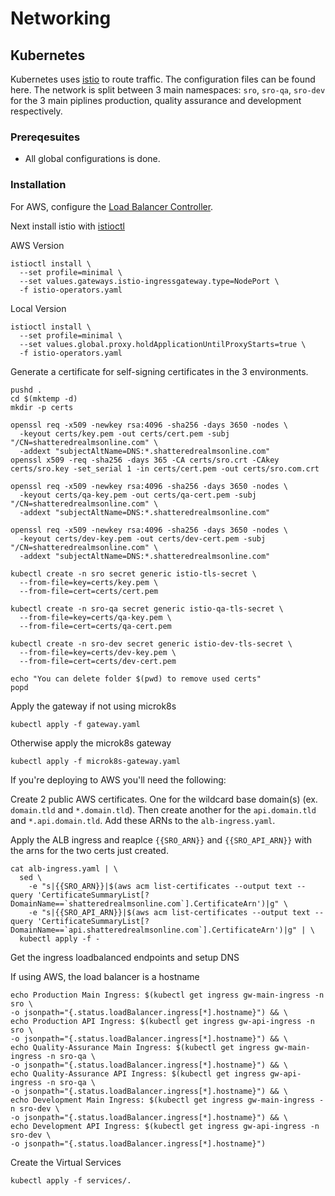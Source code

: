 # Networking
## Kubernetes
Kubernetes uses [istio](https://istio.io/) to route traffic. The configuration files can be found here. The network is split between 3 main namespaces: `sro`, `sro-qa`, `sro-dev` for the 3 main piplines production, quality assurance and development respectively. 

### Prereqesuites
* All global configurations is done.

### Installation
For AWS, configure the [Load Balancer Controller](https://kubernetes-sigs.github.io/aws-load-balancer-controller).

Next install istio with [istioctl](https://istio.io/latest/docs/setup/getting-started/)

AWS Version
```
istioctl install \
  --set profile=minimal \
  --set values.gateways.istio-ingressgateway.type=NodePort \
  -f istio-operators.yaml
```

Local Version
```
istioctl install \
  --set profile=minimal \
  --set values.global.proxy.holdApplicationUntilProxyStarts=true \
  -f istio-operators.yaml
```

<!-- Setup istio injection for the 3 namespaces if it already isn't
```
kubectl label ns sro istio-injection=enabled --overwrite
kubectl label ns sro-qa istio-injection=enabled --overwrite
kubectl label ns sro-dev istio-injection=enabled --overwrite
``` -->

Generate a certificate for self-signing certificates in the 3 environments.
```
pushd .
cd $(mktemp -d)
mkdir -p certs

openssl req -x509 -newkey rsa:4096 -sha256 -days 3650 -nodes \
  -keyout certs/key.pem -out certs/cert.pem -subj "/CN=shatteredrealmsonline.com" \
  -addext "subjectAltName=DNS:*.shatteredrealmsonline.com"
openssl x509 -req -sha256 -days 365 -CA certs/sro.crt -CAkey certs/sro.key -set_serial 1 -in certs/cert.pem -out certs/sro.com.crt

openssl req -x509 -newkey rsa:4096 -sha256 -days 3650 -nodes \
  -keyout certs/qa-key.pem -out certs/qa-cert.pem -subj "/CN=shatteredrealmsonline.com" \
  -addext "subjectAltName=DNS:*.shatteredrealmsonline.com"

openssl req -x509 -newkey rsa:4096 -sha256 -days 3650 -nodes \
  -keyout certs/dev-key.pem -out certs/dev-cert.pem -subj "/CN=shatteredrealmsonline.com" \
  -addext "subjectAltName=DNS:*.shatteredrealmsonline.com"

kubectl create -n sro secret generic istio-tls-secret \
  --from-file=key=certs/key.pem \
  --from-file=cert=certs/cert.pem

kubectl create -n sro-qa secret generic istio-qa-tls-secret \
  --from-file=key=certs/qa-key.pem \
  --from-file=cert=certs/qa-cert.pem

kubectl create -n sro-dev secret generic istio-dev-tls-secret \
  --from-file=key=certs/dev-key.pem \
  --from-file=cert=certs/dev-cert.pem

echo "You can delete folder $(pwd) to remove used certs"
popd 
```

Apply the gateway if not using microk8s
```
kubectl apply -f gateway.yaml
```
Otherwise apply the microk8s gateway
```
kubectl apply -f microk8s-gateway.yaml
```


<!-- If you're using microk8s then you can use the `microk8s-ingress.yaml` -->
<!-- ```
kubectl apply -f microk8s-ingress.yaml
``` -->

If you're deploying to AWS you'll need the following:

Create 2 public AWS certificates. One for the wildcard base domain(s) (ex. `domain.tld` and `*.domain.tld`). Then create another for the `api.domain.tld` and `*.api.domain.tld`. Add these ARNs to the `alb-ingress.yaml`.

Apply the ALB ingress and reaplce `{{SRO_ARN}}` and `{{SRO_API_ARN}}` with the arns for the two certs just created.
```
cat alb-ingress.yaml | \
  sed \
    -e "s|{{SRO_ARN}}|$(aws acm list-certificates --output text --query 'CertificateSummaryList[?DomainName==`shatteredrealmsonline.com`].CertificateArn')|g" \
    -e "s|{{SRO_API_ARN}}|$(aws acm list-certificates --output text --query 'CertificateSummaryList[?DomainName==`api.shatteredrealmsonline.com`].CertificateArn')|g" | \
  kubectl apply -f -
```

Get the ingress loadbalanced endpoints and setup DNS

If using AWS, the load balancer is a hostname
```
echo Production Main Ingress: $(kubectl get ingress gw-main-ingress -n sro \
-o jsonpath="{.status.loadBalancer.ingress[*].hostname}") && \
echo Production API Ingress: $(kubectl get ingress gw-api-ingress -n sro \
-o jsonpath="{.status.loadBalancer.ingress[*].hostname}") && \
echo Quality-Assurance Main Ingress: $(kubectl get ingress gw-main-ingress -n sro-qa \
-o jsonpath="{.status.loadBalancer.ingress[*].hostname}") && \
echo Quality-Assurance API Ingress: $(kubectl get ingress gw-api-ingress -n sro-qa \
-o jsonpath="{.status.loadBalancer.ingress[*].hostname}") && \
echo Development Main Ingress: $(kubectl get ingress gw-main-ingress -n sro-dev \
-o jsonpath="{.status.loadBalancer.ingress[*].hostname}") && \
echo Development API Ingress: $(kubectl get ingress gw-api-ingress -n sro-dev \
-o jsonpath="{.status.loadBalancer.ingress[*].hostname}")
```


<!-- (Old) If the loadbalancer is an IP
```
echo Production Main Ingress: $(kubectl get ingress gw-main-ingress -n sro \
-o jsonpath="{.status.loadBalancer.ingress[*].ip}") && \
echo Production API Ingress: $(kubectl get ingress gw-api-ingress -n sro \
-o jsonpath="{.status.loadBalancer.ingress[*].ip}") && \
echo Quality-Assurance Main Ingress: $(kubectl get ingress gw-main-ingress -n sro-qa \
-o jsonpath="{.status.loadBalancer.ingress[*].ip}") && \
echo Quality-Assurance API Ingress: $(kubectl get ingress gw-api-ingress -n sro-qa \
-o jsonpath="{.status.loadBalancer.ingress[*].ip}") && \
echo Development Main Ingress: $(kubectl get ingress gw-main-ingress -n sro-dev \
-o jsonpath="{.status.loadBalancer.ingress[*].ip}") && \
echo Development API Ingress: $(kubectl get ingress gw-api-ingress -n sro-dev \
-o jsonpath="{.status.loadBalancer.ingress[*].ip}")
``` -->

Create the Virtual Services
```
kubectl apply -f services/.
```